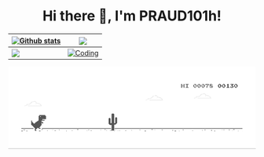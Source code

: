 <h1 align="center">Hi there 👋, I'm PRAUD101h! </h1>

| <a href="https://github.com/vietzettt" target="_parent"><img align="center" src="https://github-readme-stats.vercel.app/api?username=vietzettt&show_icons=true&theme=vue-dark&hide_border=true&count_private=true" alt="Github stats" /></a> | <a href="https://github.com/vietzettt" target="_blank"><img align="center" src="https://github-readme-stats.vercel.app/api/top-langs/?username=vietzettt&layout=compact&theme=vue-dark&hide_border=true" /></a> |
| --- | --- |
| <a href="https://github.com/vietzettt" target="_blank"><img align="center" src="https://github-readme-streak-stats.herokuapp.com/?user=vietzettt&theme=vue-dark&hide_border=true&count_private=true" /></a> |<a href="https://github.com/vietzettt" target="_blank"><img align="center" alt="Coding" width="350px" src="https://github.com/vietzettt/vietzettt/blob/1f965a9c5c4816d71c409c85888ac4ba28bdc734/programming.gif" style="vertical-align:middle;margin:0px 0px"></a> |

[![](dino.gif)](https://github.com/vietzettt)

<!-- <a href="#" target="_blank">
  <img align="right" alt="Viet Nguyen | VKontakte" width="20px" src="https://upload.wikimedia.org/wikipedia/commons/thumb/e/e7/Instagram_logo_2016.svg/768px-Instagram_logo_2016.svg.png" /></a>
  
<a href="#" target="_blank">
  <img align="right" alt="Viet Nguyen | Facebook" width="20px" src="https://cdn.worldvectorlogo.com/logos/facebook-3-3.svg" /></a>
  
<a href="#" target="_blank">
  <img align="right" alt="Viet Nguyen | VKontakte" width="20px" src="https://upload.wikimedia.org/wikipedia/commons/2/21/VK.com-logo.svg" /></a>
  
<a href="#" target="_blank">
  <img align="right" alt="Viet Nguyen | Youtube" width="20px" src="https://upload.wikimedia.org/wikipedia/commons/thumb/a/a0/YouTube_social_red_circle_%282017%29.svg/480px-YouTube_social_red_circle_%282017%29.svg.png" /></a>
  
 <a href="#" target="_blank">
  <img align="right" alt="Viet Nguyen | Linkedin" width="20px" src="https://upload.wikimedia.org/wikipedia/commons/thumb/c/c9/Linkedin.svg/1200px-Linkedin.svg.png" /></a>
  
## Connect: -->
